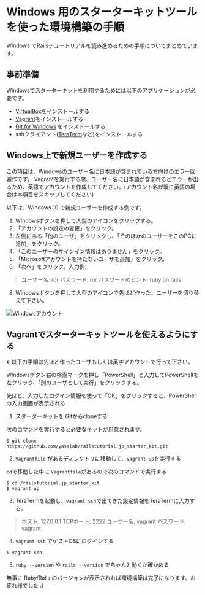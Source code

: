 # Windows 用のスターターキットツールを使った環境構築の手順

Windows でRailsチュートリアルを読み進めるための手順についてまとめています。

## 事前準備

Windowsでスターターキットを利用するためには以下のアプリケーションが必要です。

- [VirtualBox](http://www.oracle.com/technetwork/server-storage/virtualbox/downloads/index.html?ssSourceSiteId=otnjp)をインストールする
- [Vagrant](https://www.vagrantup.com/downloads.html)をインストールする
- [Git for Windows](https://git-scm.com/download/win) をインストールする
- sshクライアント([TeraTerm](http://ttssh2.sourceforge.jp/)など)をインストールする


## Windows上で新規ユーザーを作成する

この項目は、Windowsのユーザー名に日本語が含まれている方向けのエラー回避作です。
Vagrantを実行する際、ユーザー名に日本語が含まれるとエラーが出るため、英語でアカウントを作成してください。(アカウント名が既に英語の場合は本項目をスキップしてください)

以下は、Windows 10 で新規ユーザーを作成する例です。

1.  Windowsボタンを押して人型のアイコンをクリックする。
2. 「アカウントの設定の変更」をクリック。
3.  左側にある「他のユーザ」をクリックし、「そのほかのユーザーをこのPCに追加」をクリック。
4. 「このユーザーのサインイン情報はありません」をクリック。
5. 「Microsoftアカウントを持たないユーザを追加」をクリック。
6.  「次へ」をクリック。入力例: 

> ユーザー名: ror
> パスワード: ror
> パスワードのヒント: ruby on rails

8.  Windowsボタンを押して人型のアイコンで先ほど作った、ユーザーを切り替えて下さい。

![Windowsアカウント](https://idobata.s3.amazonaws.com/uploads/attachment/image/952197/bc774979-cfb8-4e1e-b13f-39e03f2bd5e4/windows_ss.png)

## Vagrantでスターターキットツールを使えるようにする

※ 以下の手順は先ほど作ったユーザもしくは英字アカウントで行って下さい。

Windowsボタン右の検索マークを押し「PowerShell」と入力してPowerShellを左クリック、「別のユーザとして実行」をクリックする。

先ほど、入力したログイン情報を使って「OK」をクリックすると、PowerShellの入力画面が表示される

1. スターターキットを Gitからcloneする

次のコマンドを実行すると必要なキットが用意されます。

```
$ git clone https://github.com/yasslab/railstutorial.jp_starter_kit.git
```

2. `Vagrantfile` があるディレクトリに移動して、`vagrant up`を実行する

`cd`で移動した中に `Vagrantfile`があるので次のコマンドで実行する

```
$ cd /railstutorial.jp_starter_kit
$ vagrant up
```

3. TeraTermを起動し、`vagrant ssh`で出てきた設定情報をTeraTermに入力する。

> ホスト: 127.0.0.1
> TCPポート: 2222
> ユーザー名: vagrant
> パスワード: vagrant

4. `vagrant ssh` でゲストOSにログインする
```
$ vagrant ssh
```

5. `ruby --version` や `rails --version` でちゃんと動くか確かめる

無事に Ruby/Rails のバージョンが表示されれば環境構築は完了になります。お疲れ様でした :)
